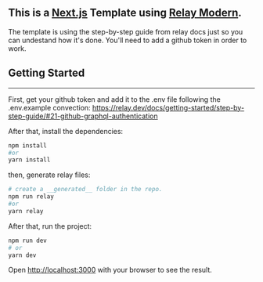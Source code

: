 This is a [Next.js](https://nextjs.org/) Template using [Relay Modern](https://relay.dev). 
---

The template is using the step-by-step guide from relay docs just so you can undestand how it's done. You'll need to add a github token in order to work.

## Getting Started

---
First, get your github token and add it to the .env file following the .env.example convection:
https://relay.dev/docs/getting-started/step-by-step-guide/#21-github-graphql-authentication


After that, install the dependencies:
```bash
npm install
#or
yarn install
```
then, generate relay files:
```bash
# create a __generated__ folder in the repo.
npm run relay
#or
yarn relay
```

After that, run the project:

```bash
npm run dev
# or
yarn dev
```

Open [http://localhost:3000](http://localhost:3000) with your browser to see the result.


